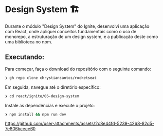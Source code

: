 # Design System 🏗️

Durante o módulo "Design System" do Ignite, desenvolvi uma aplicação com React, onde apliquei conceitos fundamentais como o uso de monorepo, a estruturação de um design system, e a publicação deste como uma biblioteca no npm.

## Executando:

Para começar, faça o download do repositório com o seguinte comando:

```bash
❯ gh repo clone chrystiansantos/rocketseat
```

Em seguida, navegue até o diretório específico:

```bash
❯ cd react/ignite/06-design-system
```

Instale as dependências e execute o projeto:

```bash
❯ npm install && npm run dev
```

https://github.com/user-attachments/assets/2c8e44fd-5239-4268-82d5-7e806bcece60
